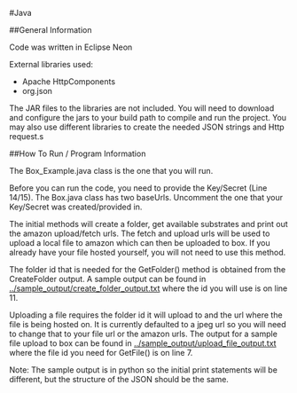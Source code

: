 #Java

##General Information

Code was written in Eclipse Neon

External libraries used:
 * Apache HttpComponents
 * org.json

The JAR files to the libraries are not included. You will need to download and configure the jars to your build path to compile and run the project. You may also use different libraries to create the needed JSON strings and Http request.s

##How To Run / Program Information

The Box_Example.java class is the one that you will run.

Before you can run the code, you need to provide the Key/Secret (Line 14/15). The Box.java class has two baseUrls. Uncomment the one that your Key/Secret was created/provided in.

The initial methods will create a folder, get available substrates and print out the amazon upload/fetch urls. The fetch and upload urls will be used to upload a local file to amazon which can then be uploaded to box. If you already have your file hosted yourself, you will not need to use this method.

The folder id that is needed for the GetFolder() method is obtained from the CreateFolder output. A sample output can be found in [../sample_output/create_folder_output.txt](https://github.com/HPInc/printos-box-api-samples/blob/master/sample_output/create_folder_output.txt) where the id you will use is on line 11.

Uploading a file requires the folder id it will upload to and the url where the file is being hosted on. It is currently defaulted to a jpeg url so you will need to change that to your file url or the amazon urls. The output for a sample file upload to box can be found in [../sample_output/upload_file_output.txt](https://github.com/HPInc/printos-box-api-samples/blob/master/sample_output/upload_file_output.txt) where the file id you need for GetFile() is on line 7.

Note: The sample output is in python so the initial print statements will be different, but the structure of the JSON should be the same.
